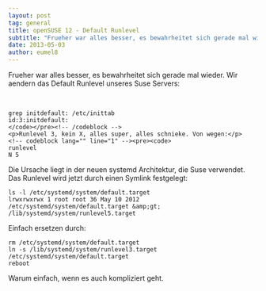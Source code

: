 ```yaml
---
layout: post
tag: general
title: openSUSE 12 - Default Runlevel
subtitle: "Frueher war alles besser, es bewahrheitet sich gerade mal wieder. Wir aendern das Default Runlevel unseres Suse Servers:n# grep initdefault: /etc/inittab id:3:initdefault:"
date: 2013-05-03
author: eumel8
---
```


<p>Frueher war alles besser, es bewahrheitet sich gerade mal wieder. Wir aendern das Default Runlevel unseres Suse Servers:</p>
<br/>

```
grep initdefault: /etc/inittab 
id:3:initdefault: 
</code></pre><!-- /codeblock -->
<p>Runlevel 3, kein X, alles super, alles schnieke. Von wegen:</p>
<!-- codeblock lang="" line="1" --><pre><code>
runlevel
N 5 
```
<p>Die Ursache liegt in der neuen systemd Architektur, die Suse verwendet. Das Runlevel wird jetzt durch einen Symlink festgelegt:</p>

```
ls -l /etc/systemd/system/default.target 
lrwxrwxrwx 1 root root 36 May 10 2012 /etc/systemd/system/default.target &amp;gt; /lib/systemd/system/runlevel5.target 
```

<p>Einfach ersetzen durch:</p>

```
rm /etc/systemd/system/default.target 
ln -s /lib/systemd/system/runlevel3.target /etc/systemd/system/default.target 
reboot
```
<p>Warum einfach, wenn es auch kompliziert geht.</p>
